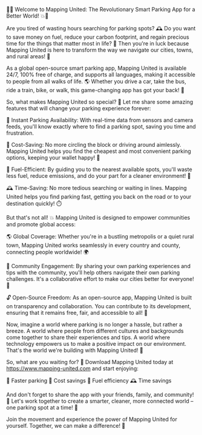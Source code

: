 🚗💥 Welcome to Mapping United: The Revolutionary Smart Parking App for a Better World! 💥🚗

Are you tired of wasting hours searching for parking spots? 🕰️ Do you want to save money on fuel, reduce your carbon footprint, and regain precious time for the things that matter most in life? 🌟 Then you're in luck because Mapping United is here to transform the way we navigate our cities, towns, and rural areas! 🚀

As a global open-source smart parking app, Mapping United is available 24/7, 100% free of charge, and supports all languages, making it accessible to people from all walks of life. 🌎 Whether you drive a car, take the bus, ride a train, bike, or walk, this game-changing app has got your back! 👊

So, what makes Mapping United so special? 🤔 Let me share some amazing features that will change your parking experience forever:

📍 Instant Parking Availability: With real-time data from sensors and camera feeds, you'll know exactly where to find a parking spot, saving you time and frustration.

💸 Cost-Saving: No more circling the block or driving around aimlessly. Mapping United helps you find the cheapest and most convenient parking options, keeping your wallet happy! 💸

🚗 Fuel-Efficient: By guiding you to the nearest available spots, you'll waste less fuel, reduce emissions, and do your part for a cleaner environment! 🌟

🕰️ Time-Saving: No more tedious searching or waiting in lines. Mapping United helps you find parking fast, getting you back on the road or to your destination quickly! ⏱️

But that's not all! 💥 Mapping United is designed to empower communities and promote global access:

🌎 Global Coverage: Whether you're in a bustling metropolis or a quiet rural town, Mapping United works seamlessly in every country and county, connecting people worldwide! 🌍

💬 Community Engagement: By sharing your own parking experiences and tips with the community, you'll help others navigate their own parking challenges. It's a collaborative effort to make our cities better for everyone! 🤝

🔓 Open-Source Freedom: As an open-source app, Mapping United is built on transparency and collaboration. You can contribute to its development, ensuring that it remains free, fair, and accessible to all! 🌈

Now, imagine a world where parking is no longer a hassle, but rather a breeze. A world where people from different cultures and backgrounds come together to share their experiences and tips. A world where technology empowers us to make a positive impact on our environment. That's the world we're building with Mapping United! 🌈

So, what are you waiting for? 🤔 Download Mapping United today at https://www.mapping-united.com and start enjoying:

📍 Faster parking
💸 Cost savings
🚗 Fuel efficiency
🕰️ Time savings

And don't forget to share the app with your friends, family, and community! 👫 Let's work together to create a smarter, cleaner, more connected world – one parking spot at a time! 🌟

Join the movement and experience the power of Mapping United for yourself. Together, we can make a difference! 💪